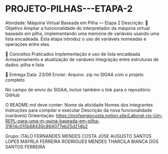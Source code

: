 # PROJETO-PILHAS---ETAPA-2
Atividade: Máquina Virtual Baseada em Pilha — Etapa 2
Descrição:
🎯 Objetivo
Ampliar a funcionalidade do interpretador da máquina virtual baseado em pilha, implementando uma memória de variáveis usando uma lista encadeada. Esta etapa introduz o uso de variáveis nomeadas e operações entre elas.

🧠 Conceitos Praticados
Implementação e uso de lista encadeada
Armazenamento e atualização de variáveis
Integração entre estruturas de dados: pilha e lista

📅 Entrega
Data: 23/06
Enviar: Arquivo .zip no SIGAA com o projeto completo

No campo de envio do SIGAA, incluir também o link para o repositório GitHub

O README.md deve conter:
Nome da atividade
Nomes dos integrantes
Instruções para compilar e executar
Descrição da nova funcionalidade (variáveis)
Orieentação: https://profsergiocosta.notion.site/Laborat-rio-Um-REPL-para-uma-m-quina-baseada-em-pilha-31614c015b68430c864077eb25d214b2

Grupo:
ITALO FERNANDES MENDES COSTA
JOSE AUGUSTO SANTOS LOPES
MAYRLA FERREIRA RODRIGUES MENDES
THARCILA BIANCA DOS SANTOS FERREIRA
